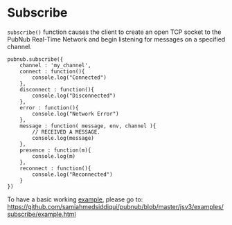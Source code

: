 # Subscribe
`subscribe()` function causes the client to create an open TCP socket to the PubNub Real-Time Network and begin listening for messages on a specified channel.

```
pubnub.subscribe({
    channel : 'my_channel',
    connect : function(){
        console.log("Connected")
    },
    disconnect : function(){
        console.log("Disconnected")
    },
    error : function(){
        console.log("Network Error")
    },
	message : function( message, env, channel ){
        // RECEIVED A MESSAGE.
        console.log(message)
    },
	presence : function(m){
        console.log(m)
    },
	reconnect : function(){
        console.log("Reconnected")
    }
})
```

To have a basic working [example](https://github.com/samiahmedsiddiqui/pubnub/blob/master/jsv3/examples/subscribe/example.html), please go to: https://github.com/samiahmedsiddiqui/pubnub/blob/master/jsv3/examples/subscribe/example.html

